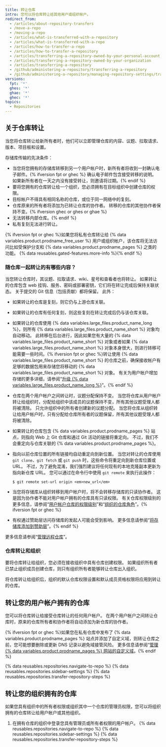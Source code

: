 ```yaml
---
title: 转让仓库
intro: 您可以将仓库转让给其他用户或组织帐户。
redirect_from:
  - /articles/about-repository-transfers
  - /move-a-repo
  - /moving-a-repo
  - /articles/what-is-transferred-with-a-repository
  - /articles/what-is-transferred-with-a-repo
  - /articles/how-to-transfer-a-repo
  - /articles/how-to-transfer-a-repository
  - /articles/transferring-a-repository-owned-by-your-personal-account
  - /articles/transferring-a-repository-owned-by-your-organization
  - /articles/transferring-a-repository
  - /github/administering-a-repository/transferring-a-repository
  - /github/administering-a-repository/managing-repository-settings/transferring-a-repository
versions:
  fpt: '*'
  ghes: '*'
  ghae: '*'
  ghec: '*'
topics:
  - Repositories
---
```


## 关于仓库转让

当您将仓库转让给新所有者时，他们可以立即管理仓库的内容、议题、拉取请求、版本、项目板和设置。

存储库传输的先决条件：
- 当您将您拥有的存储库转移到另一个用户帐户时，新所有者将收到一封确认电子邮件。{% ifversion fpt or ghec %} 确认电子邮件包含接受转移的说明。 如果新所有者在一天之内没有接受转让，则邀请将过期。{% endif %}
- 要将您拥有的仓库转让给一个组织，您必须拥有在目标组织中创建仓库的权限。
- 目标帐户不得具有相同名称的仓库，或位于同一网络中的复刻。
- 仓库原来的所有者将添加为已转让仓库的协作者。 转移的仓库的其他协作者保持不变。{% ifversion ghec or ghes or ghae %}
- 无法转移内部仓库。{% endif %}
- 私有复刻无法进行转让。

{% ifversion fpt or ghec %}如果您将私有仓库转让给 {% data variables.product.prodname_free_user %} 用户或组织帐户，该仓库将无法访问比如受保护分支和 {% data variables.product.prodname_pages %} 之类的功能。 {% data reusables.gated-features.more-info %}{% endif %}

### 随仓库一起转让的有哪些内容？

当您转让仓库时，其议题、拉取请求、wiki、星号和查看者也将转让。 如果转让的仓库包含 web 挂钩、服务、密码或部署密钥，它们将在转让完成后保持关联状态。 关于提交的 Git 信息（包括贡献）都将保留。 此外：

- 如果转让的仓库是复刻，则它仍与上游仓库关联。
- 如果转让的仓库有任何复刻，则这些复刻在转让完成后仍与该仓库关联。
- 如果转让的仓库使用 {% data variables.large_files.product_name_long %}，则所有 {% data variables.large_files.product_name_short %} 对象均自动移动。 此转移在后台进行，因此如果您有大量的 {% data variables.large_files.product_name_short %} 对象或者如果 {% data variables.large_files.product_name_short %} 对象本身很大，则进行转移可能需要一些时间。{% ifversion fpt or ghec %}转让使用 {% data variables.large_files.product_name_short %} 的仓库之前，确保接收帐户有足够的数据包用来存储您将移动的 {% data variables.large_files.product_name_short %} 对象。 有关为用户帐户增加存储的更多详细，请参阅“[升级 {% data variables.large_files.product_name_long %}](/articles/upgrading-git-large-file-storage)”。{% endif %}
- 仓库在两个用户帐户之间转让时，议题分配保持不变。 当您将仓库从用户帐户转让给组织时，分配给组织中该成员的议题保持不变，所有其他议题受理人都将被清除。 只允许组织中的所有者创建新的议题分配。 当您将仓库从组织转让给用户帐户时，只有分配给仓库所有者的议题保留，所有其他议题受理人都将被清除。
- 如果转让的仓库包含 {% data variables.product.prodname_pages %} 站点，则指向 Web 上 Git 仓库和通过 Git 活动的链接将重定向。 不过，我们不会重定向与仓库关联的 {% data variables.product.prodname_pages %}。
- 指向以前仓库位置的所有链接均自动重定向到新位置。 当您对转让的仓库使用 `git clone`、`git fetch` 或 `git push` 时，这些命令将重定向到新仓库位置或 URL。 不过，为了避免混淆，我们强烈建议将任何现有的本地克隆副本更新为指向新仓库 URL。 您可以通过在命令行中使用 `git remote` 来执行此操作：

  ```shell
  $ git remote set-url origin <em>new_url</em>
  ```

- 当您将存储库从组织转移到用户帐户时，将不会转移存储库的只读协作者。 这是因为协作者不能对用户帐户拥有的仓库具有只读权限。 有关仓库权限级别的更多信息，请参阅“[用户帐户仓库的权限级别](/github/setting-up-and-managing-your-github-user-account/permission-levels-for-a-user-account-repository)”和“[组织的仓库角色](/organizations/managing-access-to-your-organizations-repositories/repository-roles-for-an-organization)”。{% ifversion fpt or ghec %}
- 有权通过赞助层访问存储库的发起人可能会受到影响。 更多信息请参阅“[将存储库添加到赞助层](/sponsors/receiving-sponsorships-through-github-sponsors/managing-your-sponsorship-tiers#adding-a-repository-to-a-sponsorship-tier)”。{% endif %}

更多信息请参阅“[管理远程仓库](/github/getting-started-with-github/managing-remote-repositories)”。

### 仓库转让和组织

要将仓库转让给组织，您必须在接收组织中具有仓库创建权限。 如果组织所有者已禁止组织成员创建仓库，则只有组织所有者能够转让仓库出入组织。

将仓库转让给组织后，组织的默认仓库权限设置和默认成员资格权限将应用到转让的仓库。

## 转让您的用户帐户拥有的仓库

您可以将仓库转让给接受仓库转让的任何用户帐户。 在两个用户帐户之间转让仓库时，原来的仓库所有者和协作者将自动添加为新仓库的协作者。

{% ifversion fpt or ghec %}如果您在私有仓库中发布了 {% data variables.product.prodname_pages %} 站点并添加了自定义域，则转让仓库之前，您可能想要删除或更新 DNS 记录以避免域接管风险。 更多信息请参阅“[管理 {% data variables.product.prodname_pages %} 网站的自定义域](/articles/managing-a-custom-domain-for-your-github-pages-site)。{% endif %}

{% data reusables.repositories.navigate-to-repo %}
{% data reusables.repositories.sidebar-settings %}
{% data reusables.repositories.transfer-repository-steps %}

## 转让您的组织拥有的仓库

如果您具有组织中的所有者权限或组织其中一个仓库的管理员权限，您可以将组织拥有的仓库转让给用户帐户或其他组织。

1. 在拥有仓库的组织中登录您具有管理员或所有者权限的用户帐户。
{% data reusables.repositories.navigate-to-repo %}
{% data reusables.repositories.sidebar-settings %}
{% data reusables.repositories.transfer-repository-steps %}
